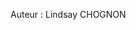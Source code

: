 Auteur : Lindsay CHOGNON                                                                                                                                                                                                                                                                                                                                                                                                                                                            